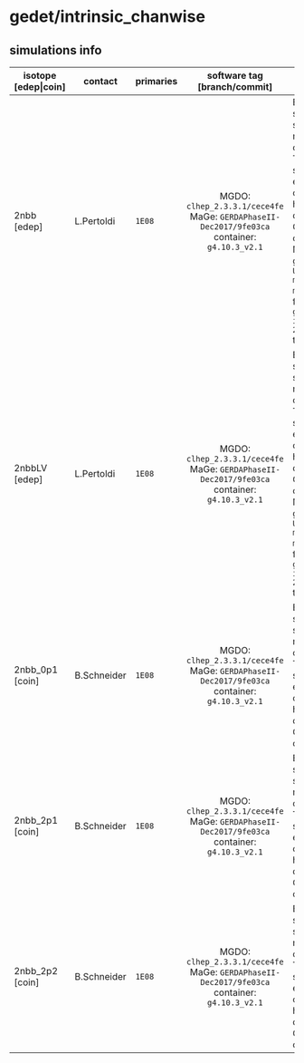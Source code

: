 # gedet/intrinsic_chanwise

## simulations info

| isotope \[edep\|coin\] | contact     | primaries   | software tag \[branch/commit\]           | notes   |
| ---------------------- | ----------- | ----------- | :--------------------------------------: | ------- |
| 2nbb \[edep\]   | L.Pertoldi | `1E08` | MGDO: `clhep_2.3.3.1/cece4fe` MaGe: `GERDAPhaseII-Dec2017/9fe03ca` container: `g4.10.3_v2.1` | Each detector is simulated separately, files are marked with the channel number. The number of simulated events in each volume is calculated such to have a uniform distribution in the Ge76 mass over the complete array. Macros are auto-generated with the `UTILS/create-macros/create-2nbb-macros.jl` script from the `log/raw-gedet-intrinsic_chanwise-2nbb-%DET.tmac` template macro |
| 2nbbLV \[edep\] | L.Pertoldi | `1E08` | MGDO: `clhep_2.3.3.1/cece4fe` MaGe: `GERDAPhaseII-Dec2017/9fe03ca` container: `g4.10.3_v2.1` | Each detector is simulated separately, files are marked with the channel number. The number of simulated events in each volume is calculated such to have a uniform distribution in the Ge76 mass over the complete array. Macros are auto-generated with the `UTILS/create-macros/create-2nbb-macros.jl` script from the `log/raw-gedet-intrinsic_chanwise-2nbbLV-%DET.tmac` template macro |
| 2nbb_0p1 \[coin\] | B.Schneider | `1E08` | MGDO: `clhep_2.3.3.1/cece4fe` MaGe: `GERDAPhaseII-Dec2017/9fe03ca` container: `g4.10.3_v2.1` | Each detector is simulated separately, files are marked with the channel number. The number of simulated events in each volume is calculated such to have a uniform distribution in the Ge76 mass over the complete array. |
| 2nbb_2p1 \[coin\] | B.Schneider | `1E08` | MGDO: `clhep_2.3.3.1/cece4fe` MaGe: `GERDAPhaseII-Dec2017/9fe03ca` container: `g4.10.3_v2.1` | Each detector is simulated separately, files are marked with the channel number. The number of simulated events in each volume is calculated such to have a uniform distribution in the Ge76 mass over the complete array. |
| 2nbb_2p2 \[coin\] | B.Schneider | `1E08` | MGDO: `clhep_2.3.3.1/cece4fe` MaGe: `GERDAPhaseII-Dec2017/9fe03ca` container: `g4.10.3_v2.1` | Each detector is simulated separately, files are marked with the channel number. The number of simulated events in each volume is calculated such to have a uniform distribution in the Ge76 mass over the complete array. |
